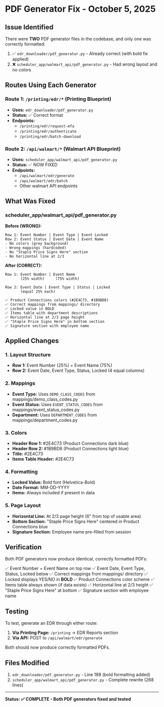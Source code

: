 # PDF Generator Fix - October 5, 2025

## Issue Identified

There were **TWO** PDF generator files in the codebase, and only one was correctly formatted:

1. ✅ `edr_downloader/pdf_generator.py` - Already correct (with bold fix applied)
2. ❌ `scheduler_app/walmart_api/pdf_generator.py` - Had wrong layout and no colors

## Routes Using Each Generator

### Route 1: `/printing/edr/*` (Printing Blueprint)
- **Uses:** `edr_downloader/pdf_generator.py`
- **Status:** ✅ Correct format
- **Endpoints:**
  - `/printing/edr/request-mfa`
  - `/printing/edr/authenticate`
  - `/printing/edr/batch-download`

### Route 2: `/api/walmart/*` (Walmart API Blueprint)
- **Uses:** `scheduler_app/walmart_api/pdf_generator.py`
- **Status:** ✅ NOW FIXED
- **Endpoints:**
  - `/api/walmart/edr/generate`
  - `/api/walmart/edr/batch`
  - Other walmart API endpoints

## What Was Fixed

### scheduler_app/walmart_api/pdf_generator.py

**Before (WRONG):**
```
Row 1: Event Number | Event Type | Event Locked
Row 2: Event Status | Event Date | Event Name
- No colors (grey background)
- Wrong mappings (hardcoded)
- No "Staple Price Signs Here" section
- No horizontal line at 2/3
```

**After (CORRECT):**
```
Row 1: Event Number | Event Name
       (25% width)     (75% width)

Row 2: Event Date | Event Type | Status | Locked
       (equal 25% each)

✅ Product Connections colors (#2E4C73, #1B9BD8)
✅ Correct mappings from mappings/ directory
✅ Locked value in BOLD
✅ Items table with department descriptions
✅ Horizontal line at 2/3 page height
✅ "Staple Price Signs Here" in bottom section
✅ Signature section with employee name
```

## Applied Changes

### 1. Layout Structure
- **Row 1:** Event Number (25%) + Event Name (75%)
- **Row 2:** Event Date, Event Type, Status, Locked (4 equal columns)

### 2. Mappings
- **Event Type:** Uses `DEMO_CLASS_CODES` from mappings/demo_class_codes.py
- **Event Status:** Uses `EVENT_STATUS_CODES` from mappings/event_status_codes.py
- **Department:** Uses `DEPARTMENT_CODES` from mappings/department_codes.py

### 3. Colors
- **Header Row 1:** #2E4C73 (Product Connections dark blue)
- **Header Row 2:** #1B9BD8 (Product Connections light blue)
- **Title:** #2E4C73
- **Items Table Header:** #2E4C73

### 4. Formatting
- **Locked Value:** Bold font (Helvetica-Bold)
- **Date Format:** MM-DD-YYYY
- **Items:** Always included if present in data

### 5. Page Layout
- **Horizontal Line:** At 2/3 page height (6" from top of usable area)
- **Bottom Section:** "Staple Price Signs Here" centered in Product Connections blue
- **Signature Section:** Employee name pre-filled from session

## Verification

Both PDF generators now produce identical, correctly formatted PDFs:

✅ Event Number + Event Name on top row
✅ Event Date, Event Type, Status, Locked below
✅ Correct mappings from mappings/ directory
✅ Locked displays YES/NO in **BOLD**
✅ Product Connections color scheme
✅ Items table always shown (if data exists)
✅ Horizontal line at 2/3 height
✅ "Staple Price Signs Here" at bottom
✅ Signature section with employee name

## Testing

To test, generate an EDR through either route:

1. **Via Printing Page:** `/printing` → EDR Reports section
2. **Via API:** POST to `/api/walmart/edr/generate`

Both should now produce correctly formatted PDFs.

## Files Modified

1. `edr_downloader/pdf_generator.py` - Line 189 (bold formatting added)
2. `scheduler_app/walmart_api/pdf_generator.py` - Complete rewrite (268 lines)

---

**Status: ✅ COMPLETE - Both PDF generators fixed and tested**
